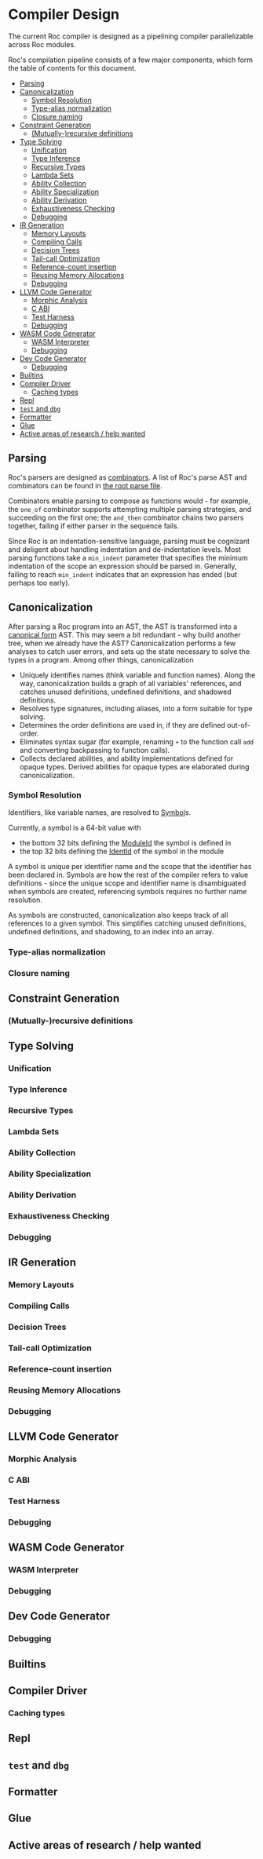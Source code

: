 # Compiler Design

The current Roc compiler is designed as a pipelining compiler parallelizable
across Roc modules.

Roc's compilation pipeline consists of a few major components, which form the
table of contents for this document.

<!-- START doctoc generated TOC please keep comment here to allow auto update -->
<!-- DON'T EDIT THIS SECTION, INSTEAD RE-RUN doctoc TO UPDATE -->

- [Parsing](#parsing)
- [Canonicalization](#canonicalization)
  - [Symbol Resolution](#symbol-resolution)
  - [Type-alias normalization](#type-alias-normalization)
  - [Closure naming](#closure-naming)
- [Constraint Generation](#constraint-generation)
  - [(Mutually-)recursive definitions](#mutually-recursive-definitions)
- [Type Solving](#type-solving)
  - [Unification](#unification)
  - [Type Inference](#type-inference)
  - [Recursive Types](#recursive-types)
  - [Lambda Sets](#lambda-sets)
  - [Ability Collection](#ability-collection)
  - [Ability Specialization](#ability-specialization)
  - [Ability Derivation](#ability-derivation)
  - [Exhaustiveness Checking](#exhaustiveness-checking)
  - [Debugging](#debugging)
- [IR Generation](#ir-generation)
  - [Memory Layouts](#memory-layouts)
  - [Compiling Calls](#compiling-calls)
  - [Decision Trees](#decision-trees)
  - [Tail-call Optimization](#tail-call-optimization)
  - [Reference-count insertion](#reference-count-insertion)
  - [Reusing Memory Allocations](#reusing-memory-allocations)
  - [Debugging](#debugging-1)
- [LLVM Code Generator](#llvm-code-generator)
  - [Morphic Analysis](#morphic-analysis)
  - [C ABI](#c-abi)
  - [Test Harness](#test-harness)
  - [Debugging](#debugging-2)
- [WASM Code Generator](#wasm-code-generator)
  - [WASM Interpreter](#wasm-interpreter)
  - [Debugging](#debugging-3)
- [Dev Code Generator](#dev-code-generator)
  - [Debugging](#debugging-4)
- [Builtins](#builtins)
- [Compiler Driver](#compiler-driver)
  - [Caching types](#caching-types)
- [Repl](#repl)
- [`test` and `dbg`](#test-and-dbg)
- [Formatter](#formatter)
- [Glue](#glue)
- [Active areas of research / help wanted](#active-areas-of-research--help-wanted)

<!-- END doctoc generated TOC please keep comment here to allow auto update -->

## Parsing

Roc's parsers are designed as [combinators](https://en.wikipedia.org/wiki/Parser_combinator).
A list of Roc's parse AST and combinators can be found in [the root parse
file](./parse/src/parser.rs).

Combinators enable parsing to compose as functions would - for example, the
`one_of` combinator supports attempting multiple parsing strategies, and
succeeding on the first one; the `and_then` combinator chains two parsers
together, failing if either parser in the sequence fails.

Since Roc is an indentation-sensitive language, parsing must be cognizant and
deligent about handling indentation and de-indentation levels. Most parsing
functions take a `min_indent` parameter that specifies the minimum indentation
of the scope an expression should be parsed in. Generally, failing to reach
`min_indent` indicates that an expression has ended (but perhaps too early).

## Canonicalization

After parsing a Roc program into an AST, the AST is transformed into a [canonical
form](./can/src/expr.rs) AST. This may seem a bit redundant - why build another
tree, when we already have the AST? Canonicalization performs a few analyses
to catch user errors, and sets up the state necessary to solve the types in a
program. Among other things, canonicalization

- Uniquely identifies names (think variable and function names). Along the way,
    canonicalization builds a graph of all variables' references, and catches
    unused definitions, undefined definitions, and shadowed definitions.
- Resolves type signatures, including aliases, into a form suitable for type
    solving.
- Determines the order definitions are used in, if they are defined
    out-of-order.
- Eliminates syntax sugar (for example, renaming `+` to the function call `add`
    and converting backpassing to function calls).
- Collects declared abilities, and ability implementations defined for opaque
    types. Derived abilities for opaque types are elaborated during
    canonicalization.

### Symbol Resolution

Identifiers, like variable names, are resolved to [Symbol](./module/src/symbol.rs)s.

Currently, a symbol is a 64-bit value with
- the bottom 32 bits defining the [ModuleId](./module/src/ident.rs) the symbol
    is defined in
- the top 32 bits defining the [IdentId](./module/src/ident.rs) of the symbol
    in the module

A symbol is unique per identifier name and the scope
that the identifier has been declared in. Symbols are how the rest of the
compiler refers to value definitions - since the unique scope and identifier
name is disambiguated when symbols are created, referencing symbols requires no
further name resolution.

As symbols are constructed, canonicalization also keeps track of all references
to a given symbol. This simplifies catching unused definitions, undefined
definitions, and shadowing, to an index into an array.

### Type-alias normalization

### Closure naming

## Constraint Generation

### (Mutually-)recursive definitions

## Type Solving

### Unification

### Type Inference

### Recursive Types

### Lambda Sets

### Ability Collection

### Ability Specialization

### Ability Derivation

### Exhaustiveness Checking

### Debugging

## IR Generation

### Memory Layouts

### Compiling Calls

### Decision Trees

### Tail-call Optimization

### Reference-count insertion

### Reusing Memory Allocations

### Debugging

## LLVM Code Generator

### Morphic Analysis

### C ABI

### Test Harness

### Debugging

## WASM Code Generator

### WASM Interpreter

### Debugging

## Dev Code Generator

### Debugging

## Builtins

## Compiler Driver

### Caching types

## Repl

## `test` and `dbg`

## Formatter

## Glue

## Active areas of research / help wanted
